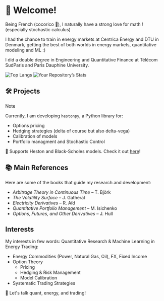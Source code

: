 # 👋 Welcome!
Being French (cocorico :chicken:), I naturally have a strong love for math ! (especially stochastic calculus) 

I had the chance to train in energy markets at Centrica Energy and DTU in Denmark, getting the best of both worlds in energy markets, quantitative modeling and ML :)

I did a double degree in Engineering and Quantitative Finance at Télécom SudParis and Paris Dauphine University.

![Top Langs](https://github-readme-stats.vercel.app/api/top-langs/?username=sarcasticmatrix&hide=html,Jupyter_Notebook)
![Your Repository’s Stats](https://github-readme-stats.vercel.app/api?username=sarcasticmatrix&show_icons=true)

## 🛠️ Projects  
> [!NOTE]
> Currently, I am developing `hestonpy`, a Python library for:  
> - Options pricing
> - Hedging strategies (delta of course but also delta-vega)
> - Calibration of models 
> - Portfolio managment and Stochastic Control
>   
> 📌 Supports Heston and Black-Scholes models. Check it out [here](https://github.com/SarcasticMatrix/hestonpy)!

## 📚 Main References  
Here are some of the books that guide my research and development:  
- *Arbitrage Theory in Continuous Time* – T. Björk  
- *The Volatility Surface* – J. Gatheral  
- *Electricity Derivatives* – R. Aïd  
- *Quantitative Portfolio Management* – M. Isichenko  
- *Options, Futures, and Other Derivatives* – J. Hull  

## Interests
My interests in few words: Quantitative Research & Machine Learning in Energy Trading:
- Energy Commodities (Power, Natural Gas, Oil), FX, Fixed Income  
- Option Theory
  - Pricing 
  - Hedging & Risk Management  
  - Model Calibration  
- Systematic Trading Strategies

💬 Let's talk quant, energy, and trading!
